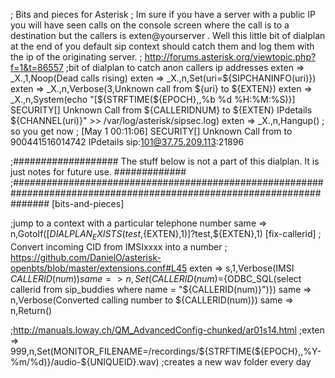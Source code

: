 ; Bits and pieces for Asterisk
; Im sure if you have a server with a public IP you will have seen calls on the console screen where the call is to a destination but the callers is exten@yourserver . Well this little bit of dialplan at the end of you default sip context should catch them and log them with the ip of the originating server.
; http://forums.asterisk.org/viewtopic.php?f=1&t=86557
;bit of dialplan to catch anon callers ip addresses
exten => _X.,1,Noop(Dead calls rising)
exten => _X.,n,Set(uri=${SIPCHANINFO(uri)})
exten => _X.,n,Verbose(3,Unknown call from ${uri} to ${EXTEN})
exten => _X.,n,System(echo "[${STRFTIME(${EPOCH},,%b %d %H:%M:%S)}] SECURITY[] Unknown Call from ${CALLERIDNUM} to ${EXTEN} IPdetails ${CHANNEL(uri)}" >> /var/log/asterisk/sipsec.log)
exten => _X.,n,Hangup()
; so you get now
; [May 1 00:11:06] SECURITY[] Unknown Call from  to 900441516014742 IPdetails sip:101@37.75.209.113:21896

;###################  The stuff below is not a part of this dialplan. It is just notes for future use.     #############
;#######################################################################################################################
[bits-and-pieces]

;jump to a context with a particular telephone number
same => n,GotoIf($[DIALPLAN_EXISTS(test,${EXTEN},1)]?test,${EXTEN},1)
[fix-callerid]
; Convert incoming CID from IMSIxxxx into a number
; https://github.com/DanielO/asterisk-openbts/blob/master/extensions.conf#L45
exten => s,1,Verbose(IMSI ${CALLERID(num)})
same => n,Set(CALLERID(num)=${ODBC_SQL(select callerid from sip_buddies where name = \"${CALLERID(num)}\")})
same => n,Verbose(Converted calling number to ${CALLERID(num)})
same => n,Return()


;http://manuals.loway.ch/QM_AdvancedConfig-chunked/ar01s14.html
;exten => 999,n,Set(MONITOR_FILENAME=/recordings/${STRFTIME(${EPOCH},,%Y-%m/%d)}/audio-${UNIQUEID}.wav)
;creates a new wav folder every day
